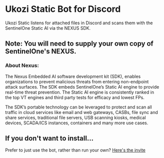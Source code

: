 # Ukozi Static Bot for Discord
Ukozi Static listens for attached files in Discord and scans them with the SentinelOne Static AI via the NEXUS SDK.

## Note: You will need to supply your own copy of SentinelOne's NEXUS. 

### About Nexus:
The Nexus Embedded AI software development kit (SDK), enables organizations to prevent malicious threats from entering non-endpoint attack surfaces. The SDK embeds SentinelOne’s Static AI engine to provide real-time threat prevention. The Static AI engine is consistently ranked in the top VT engines and third party tests for efficacy and lowest FPs.

The SDK’s portable technology can be leveraged to protect and scan all traffic in cloud services like email and web gateways, CASBs, file sync and share services, traditional file servers, USB scanning kiosks, medical devices, SCADA/ICS instances, containers and many more use cases.

## If you don't want to install...
Prefer to just use the bot, rather than run your own? [Here's the invite](https://discord.com/api/oauth2/authorize?client_id=992267176524382209&permissions=536890368&scope=bot)
